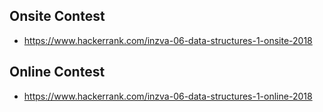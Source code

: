 Onsite Contest
--------------
* https://www.hackerrank.com/inzva-06-data-structures-1-onsite-2018

Online Contest
--------------
* https://www.hackerrank.com/inzva-06-data-structures-1-online-2018